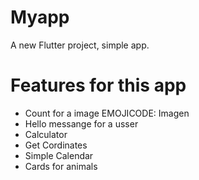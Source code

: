 # Myapp

A new Flutter project, simple app.

# Features for this app 

* Count for a image EMOJICODE: Imagen
* Hello messange for a usser 
* Calculator 
* Get Cordinates 
* Simple Calendar 
* Cards for animals  
